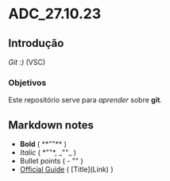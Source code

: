 # ADC_27.10.23
## Introdução
*Git :)*
(VSC)
### Objetivos
Este repositório serve para _aprender_ sobre **git**.

## Markdown notes
- **Bold** ( \*\*""\*\* )
- *Italic* ( \*""\*, \_""\_ )
- Bullet points ( \- "" )
- [Official Guide](https://docs.github.com/pt/get-started/writing-on-github/getting-started-with-writing-and-formatting-on-github/basic-writing-and-formatting-syntax) ( \[Title](Link) )
